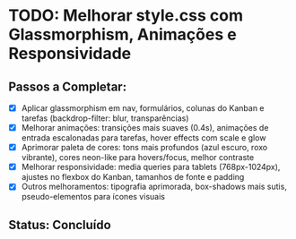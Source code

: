 # TODO: Melhorar style.css com Glassmorphism, Animações e Responsividade

## Passos a Completar:
- [x] Aplicar glassmorphism em nav, formulários, colunas do Kanban e tarefas (backdrop-filter: blur, transparências)
- [x] Melhorar animações: transições mais suaves (0.4s), animações de entrada escalonadas para tarefas, hover effects com scale e glow
- [x] Aprimorar paleta de cores: tons mais profundos (azul escuro, roxo vibrante), cores neon-like para hovers/focus, melhor contraste
- [x] Melhorar responsividade: media queries para tablets (768px-1024px), ajustes no flexbox do Kanban, tamanhos de fonte e padding
- [x] Outros melhoramentos: tipografia aprimorada, box-shadows mais sutis, pseudo-elementos para ícones visuais

## Status: Concluído

